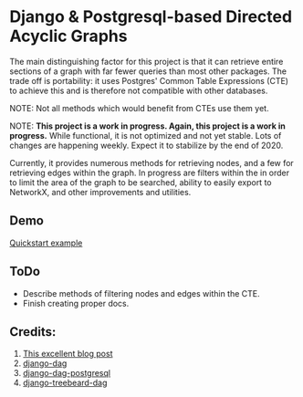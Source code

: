 
# Django & Postgresql-based Directed Acyclic Graphs

The main distinguishing factor for this project is that it can retrieve entire sections of a graph with far
fewer queries than most other packages. The trade off is portability: it uses Postgres' Common Table
Expressions (CTE) to achieve this and is therefore not compatible with other databases.

NOTE: Not all methods which would benefit from CTEs use them yet.

NOTE: **This project is a work in progress. Again, this project is a work in progress.** While functional, it is not optimized and not yet stable. Lots of changes are happening weekly. Expect it to stabilize by the end of 2020.

Currently, it provides numerous methods for retrieving nodes, and a few for retrieving edges within the graph. In progress are filters within the in order to limit the area of the graph to be searched, ability to easily export to NetworkX, and other improvements and utilities.

## Demo

[Quickstart example](https://django-postgresql-dag.readthedocs.io/en/latest/quickstart.html)


## ToDo

- Describe methods of filtering nodes and edges within the CTE.
- Finish creating proper docs.


## Credits:

1. [This excellent blog post](https://www.fusionbox.com/blog/detail/graph-algorithms-in-a-database-recursive-ctes-and-topological-sort-with-postgres/620/)
2. [django-dag](https://pypi.org/project/django-dag/)
3. [django-dag-postgresql](https://github.com/worsht/django-dag-postgresql)
4. [django-treebeard-dag](https://pypi.org/project/django-treebeard-dag/)

